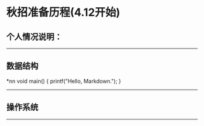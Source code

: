 # 秋招准备历程(4.12开始)
## 个人情况说明：
***
## 数据结构
 *nn
 void main()
{
    printf("Hello, Markdown.");
}
***
## 操作系统
***
 

